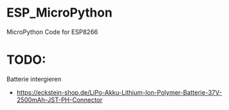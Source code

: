 # ESP_MicroPython
MicroPython Code for ESP8266

# TODO:
Batterie intergieren
- https://eckstein-shop.de/LiPo-Akku-Lithium-Ion-Polymer-Batterie-37V-2500mAh-JST-PH-Connector
